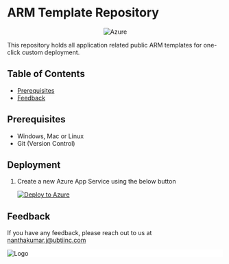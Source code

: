 # ARM Template Repository

<div align="center">

![Azure](https://img.shields.io/badge/azure-%230072C6.svg?style=for-the-badge&logo=microsoftazure&logoColor=white)


</div>

This repository holds all application related public ARM templates for one-click custom deployment.

## Table of Contents

- [Prerequisites](#prerequisites)
- [Feedback](#feedback)


## Prerequisites

- Windows, Mac or Linux
- Git (Version Control)

## Deployment

1. Create a new Azure App Service using the below button

    [![Deploy to Azure](https://aka.ms/deploytoazurebutton)](https://portal.azure.com/#create/Microsoft.Template/uri/)

## Feedback

If you have any feedback, please reach out to us at nanthakumar.j@ubtiinc.com

<div style="background-color: white">

![Logo](https://149510500.v2.pressablecdn.com/wp-content/uploads/2020/11/UBTI-Logo_Secondary-02.png)

</div>
